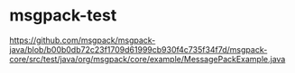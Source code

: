 # msgpack-test

https://github.com/msgpack/msgpack-java/blob/b00b0db72c23f1709d61999cb930f4c735f34f7d/msgpack-core/src/test/java/org/msgpack/core/example/MessagePackExample.java
